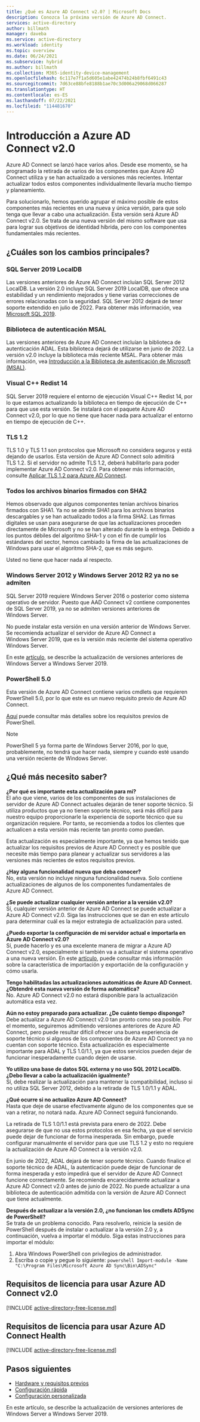 ```yaml
---
title: ¿Qué es Azure AD Connect v2.0? | Microsoft Docs
description: Conozca la próxima versión de Azure AD Connect.
services: active-directory
author: billmath
manager: daveba
ms.service: active-directory
ms.workload: identity
ms.topic: overview
ms.date: 06/24/2021
ms.subservice: hybrid
ms.author: billmath
ms.collection: M365-identity-device-management
ms.openlocfilehash: 6c117e7f1a5d605e1abe42474b24b8fbf6491c43
ms.sourcegitcommit: 7d63ce88bfe8188b1ae70c3d006a29068d066287
ms.translationtype: HT
ms.contentlocale: es-ES
ms.lasthandoff: 07/22/2021
ms.locfileid: "114481670"
---
```

# <a name="introduction-to-azure-ad-connect-v20"></a>Introducción a Azure AD Connect v2.0 

Azure AD Connect se lanzó hace varios años.  Desde ese momento, se ha programado la retirada de varios de los componentes que Azure AD Connect utiliza y se han actualizado a versiones más recientes.  Intentar actualizar todos estos componentes individualmente llevaría mucho tiempo y planeamiento.  

Para solucionarlo, hemos querido agrupar el máximo posible de estos componentes más recientes en una nueva y única versión, para que solo tenga que llevar a cabo una actualización. Esta versión será Azure AD Connect v2.0.  Se trata de una nueva versión del mismo software que usa para lograr sus objetivos de identidad híbrida, pero con los componentes fundamentales más recientes. 

## <a name="what-are-the-major-changes"></a>¿Cuáles son los cambios principales? 

### <a name="sql-server-2019-localdb"></a>SQL Server 2019 LocalDB 

Las versiones anteriores de Azure AD Connect incluían SQL Server 2012 LocalDB. La versión 2.0 incluye SQL Server 2019 LocalDB, que ofrece una estabilidad y un rendimiento mejorados y tiene varias correcciones de errores relacionadas con la seguridad. SQL Server 2012 dejará de tener soporte extendido en julio de 2022. Para obtener más información, vea [Microsoft SQL 2019](https://www.microsoft.com/sql-server/sql-server-2019).

### <a name="msal-authentication-library"></a>Biblioteca de autenticación MSAL 

Las versiones anteriores de Azure AD Connect incluían la biblioteca de autenticación ADAL. Esta biblioteca dejará de utilizarse en junio de 2022. La versión v2.0 incluye la biblioteca más reciente MSAL. Para obtener más información, vea [Introducción a la Biblioteca de autenticación de Microsoft (MSAL)](../../active-directory/develop/msal-overview.md).

### <a name="visual-c-redist-14"></a>Visual C++ Redist 14 

SQL Server 2019 requiere el entorno de ejecución Visual C++ Redist 14, por lo que estamos actualizando la biblioteca en tiempo de ejecución de C++ para que use esta versión. Se instalará con el paquete Azure AD Connect v2.0, por lo que no tiene que hacer nada para actualizar el entorno en tiempo de ejecución de C++. 

### <a name="tls-12"></a>TLS 1.2 

TLS 1.0 y TLS 1.1 son protocolos que Microsoft no considera seguros y está dejando de usarlos. Esta versión de Azure AD Connect solo admitirá TLS 1.2. Si el servidor no admite TLS 1.2, deberá habilitarlo para poder implementar Azure AD Connect v2.0. Para obtener más información, consulte [Aplicar TLS 1.2 para Azure AD Connect](reference-connect-tls-enforcement.md).

### <a name="all-binaries-signed-with-sha2"></a>Todos los archivos binarios firmados con SHA2 

Hemos observado que algunos componentes tenían archivos binarios firmados con SHA1. Ya no se admite SHA1 para los archivos binarios descargables y se han actualizado todos a la firma SHA2. Las firmas digitales se usan para asegurarse de que las actualizaciones proceden directamente de Microsoft y no se han alterado durante la entrega. Debido a los puntos débiles del algoritmo SHA-1 y con el fin de cumplir los estándares del sector, hemos cambiado la firma de las actualizaciones de Windows para usar el algoritmo SHA-2, que es más seguro.  

Usted no tiene que hacer nada al respecto. 

### <a name="windows-server-2012-and-windows-server-2012-r2-are-no-longer-supported"></a>Windows Server 2012 y Windows Server 2012 R2 ya no se admiten 

SQL Server 2019 requiere Windows Server 2016 o posterior como sistema operativo de servidor. Puesto que AAD Connect v2 contiene componentes de SQL Server 2019, ya no se admiten versiones anteriores de Windows Server.  

No puede instalar esta versión en una versión anterior de Windows Server. Se recomienda actualizar el servidor de Azure AD Connect a Windows Server 2019, que es la versión más reciente del sistema operativo Windows Server. 

En este [artículo](https://docs.microsoft.com/windows-server/get-started-19/install-upgrade-migrate-19), se describe la actualización de versiones anteriores de Windows Server a Windows Server 2019. 

### <a name="powershell-50"></a>PowerShell 5.0 

Esta versión de Azure AD Connect contiene varios cmdlets que requieren PowerShell 5.0, por lo que este es un nuevo requisito previo de Azure AD Connect.  

[Aquí](https://docs.microsoft.com/powershell/scripting/windows-powershell/install/windows-powershell-system-requirements?view=powershell-7.1#windows-powershell-50) puede consultar más detalles sobre los requisitos previos de PowerShell.

 >[!NOTE]
 >PowerShell 5 ya forma parte de Windows Server 2016, por lo que, probablemente, no tendrá que hacer nada, siempre y cuando esté usando una versión reciente de Windows Server. 

## <a name="what-else-do-i-need-to-know"></a>¿Qué más necesito saber? 


**¿Por qué es importante esta actualización para mí?** </br>
El año que viene, varios de los componentes de sus instalaciones de servidor de Azure AD Connect actuales dejarán de tener soporte técnico. Si utiliza productos que ya no tienen soporte técnico, será más difícil para nuestro equipo proporcionarle la experiencia de soporte técnico que su organización requiere. Por tanto, se recomienda a todos los clientes que actualicen a esta versión más reciente tan pronto como puedan. 

Esta actualización es especialmente importante, ya que hemos tenido que actualizar los requisitos previos de Azure AD Connect y es posible que necesite más tiempo para planear y actualizar sus servidores a las versiones más recientes de estos requisitos previos. 

**¿Hay alguna funcionalidad nueva que deba conocer?** </br>
No, esta versión no incluye ninguna funcionalidad nueva. Solo contiene actualizaciones de algunos de los componentes fundamentales de Azure AD Connect. 

**¿Se puede actualizar cualquier versión anterior a la versión v2.0?** </br>
Sí, cualquier versión anterior de Azure AD Connect se puede actualizar a Azure AD Connect v2.0. Siga las instrucciones que se dan en este artículo para determinar cuál es la mejor estrategia de actualización para usted. 

**¿Puedo exportar la configuración de mi servidor actual e importarla en Azure AD Connect v2.0?** </br>
Sí, puede hacerlo y es una excelente manera de migrar a Azure AD Connect v2.0, especialmente si también va a actualizar el sistema operativo a una nueva versión. En este [artículo](how-to-connect-import-export-config.md), puede consultar más información sobre la característica de importación y exportación de la configuración y cómo usarla. 

**Tengo habilitadas las actualizaciones automáticas de Azure AD Connect. ¿Obtendré esta nueva versión de forma automática?** </br> No. Azure AD Connect v2.0 no estará disponible para la actualización automática esta vez. 

**Aún no estoy preparado para actualizar. ¿De cuánto tiempo dispongo?** </br>
Debe actualizar a Azure AD Connect v2.0 tan pronto como sea posible. Por el momento, seguiremos admitiendo versiones anteriores de Azure AD Connect, pero puede resultar difícil ofrecer una buena experiencia de soporte técnico si algunos de los componentes de Azure AD Connect ya no cuentan con soporte técnico. Esta actualización es especialmente importante para ADAL y TLS 1.0/1.1, ya que estos servicios pueden dejar de funcionar inesperadamente cuando dejen de usarse. 

**Yo utilizo una base de datos SQL externa y no uso SQL 2012 LocalDb. ¿Debo llevar a cabo la actualización igualmente?** </br>
Sí, debe realizar la actualización para mantener la compatibilidad, incluso si no utiliza SQL Server 2012, debido a la retirada de TLS 1.0/1.1 y ADAL. 

**¿Qué ocurre si no actualizo Azure AD Connect?** </br>
Hasta que deje de usarse efectivamente alguno de los componentes que se van a retirar, no notará nada. Azure AD Connect seguirá funcionando. 

La retirada de TLS 1.0/1.1 está prevista para enero de 2022. Debe asegurarse de que no usa estos protocolos en esa fecha, ya que el servicio puede dejar de funcionar de forma inesperada. Sin embargo, puede configurar manualmente el servidor para que use TLS 1.2 y esto no requiere la actualización de Azure AD Connect a la versión v2.0. 

En junio de 2022, ADAL dejará de tener soporte técnico. Cuando finalice el soporte técnico de ADAL, la autenticación puede dejar de funcionar de forma inesperada y esto impedirá que el servidor de Azure AD Connect funcione correctamente. Se recomienda encarecidamente actualizar a Azure AD Connect v2.0 antes de junio de 2022. No puede actualizar a una biblioteca de autenticación admitida con la versión de Azure AD Connect que tiene actualmente. 

**Después de actualizar a la versión 2.0, ¿no funcionan los cmdlets ADSync de PowerShell?** </br>
Se trata de un problema conocido.  Para resolverlo, reinicie la sesión de PowerShell después de instalar o actualizar a la versión 2.0 y, a continuación, vuelva a importar el módulo.  Siga estas instrucciones para importar el módulo:
 
 1.  Abra Windows PowerShell con privilegios de administrador.
 2.  Escriba o copie y pegue lo siguiente: 
    ``` powershell
              Import-module -Name "C:\Program Files\Microsoft Azure AD Sync\Bin\ADSync"
    ```
 

## <a name="license-requirements-for-using-azure-ad-connect-v20"></a>Requisitos de licencia para usar Azure AD Connect v2.0

[!INCLUDE [active-directory-free-license.md](../../../includes/active-directory-free-license.md)]

## <a name="license-requirements-for-using-azure-ad-connect-health"></a>Requisitos de licencia para usar Azure AD Connect Health
[!INCLUDE [active-directory-free-license.md](../../../includes/active-directory-p1-license.md)]

## <a name="next-steps"></a>Pasos siguientes

- [Hardware y requisitos previos](how-to-connect-install-prerequisites.md) 
- [Configuración rápida](how-to-connect-install-express.md)
- [Configuración personalizada](how-to-connect-install-custom.md)

En este artículo, se describe la actualización de versiones anteriores de Windows Server a Windows Server 2019. 